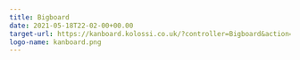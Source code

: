 ```yaml
---
title: Bigboard
date: 2021-05-18T22-02-00+00.00
target-url: https://kanboard.kolossi.co.uk/?controller=Bigboard&action=index&plugin=Bigboard
logo-name: kanboard.png
---
```

